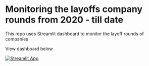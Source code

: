 # Monitoring the layoffs company rounds from 2020 - till date

This repo uses Streamlit dashboard to monitor the layoff rounds of companies

View dashboard below

[![Streamlit App](https://static.streamlit.io/badges/streamlit_badge_black_white.svg)](https://monitoring-layoffs.streamlit.app/)